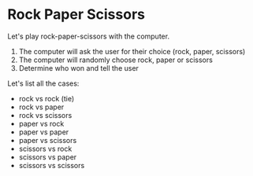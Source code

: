 # Rock Paper Scissors

Let's play rock-paper-scissors with the computer.

1. The computer will ask the user for their choice (rock, paper, scissors)
2. The computer will randomly choose rock, paper or scissors
3. Determine who won and tell the user

Let's list all the cases:
- rock vs rock (tie)
- rock vs paper
- rock vs scissors
- paper vs rock
- paper vs paper
- paper vs scissors
- scissors vs rock
- scissors vs paper
- scissors vs scissors